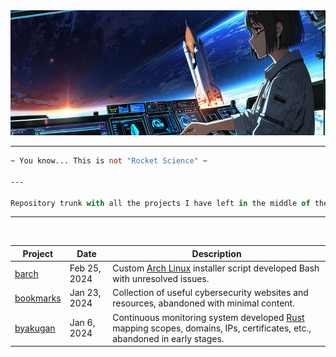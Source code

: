 <!--
    Author: Kike Fontán (@CosasDePuma)
    Repository: RocketScience
    Description: Repository trunk with all the projects I have left in the middle of the road.
-->

<div align="center">
    <img src=".github/logo.jpeg" alt="RocketScience" height="200" />
</div>
<hr />

```ocaml
~ You know... This is not "Rocket Science" ~

---

Repository trunk with all the projects I have left in the middle of the road.
```

<hr />
<br />

| Project | Date | Description |
| ------- | ---- | ----------- |
| [barch](barch) | Feb 25, 2024 | Custom [Arch Linux](https://archlinux.org/) installer script developed Bash with unresolved issues. |
| [bookmarks](bookmarks/cybersecurity.md) | Jan 23, 2024 | Collection of useful cybersecurity websites and resources, abandoned with minimal content. |
| [byakugan](byakugan) | Jan 6, 2024 | Continuous monitoring system developed [Rust](https://www.rust-lang.org/) mapping scopes, domains, IPs, certificates, etc., abandoned in early stages. |